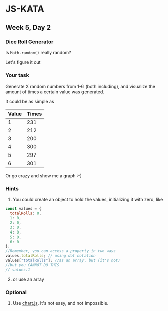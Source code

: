 # JS-KATA

## Week 5, Day 2

### Dice Roll Generator

Is `Math.random()` really random?

Let's figure it out

### Your task

Generate X random numbers from 1-6 (both including), and visualize the amount of times a certain value was generated.

It could be as simple as

| Value | Times |
| ----- | ----- |
| 1     | 231   |
| 2     | 212   |
| 3     | 200   |
| 4     | 300   |
| 5     | 297   |
| 6     | 301   |

Or go crazy and show me a graph :-)

### Hints

1. You could create an object to hold the values, initializing it with zero, like

```js
const values = {
  totalRolls: 0,
  1: 0,
  2: 0,
  3: 0,
  4: 0,
  5: 0,
  6: 0
};
//Remember, you can access a property in two ways
values.totalRolls; // using dot notation
values["totalRolls"]; //as an array, but (it's not)
//but you CANNOT DO THIS
// values.1
```

2. or use an array

### Optional

1. Use [chart.js](https://www.chartjs.org/). It's not easy, and not impossible.
